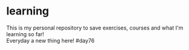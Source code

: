 # learning
This is my personal repository to save exercises, courses and what I'm learning so far!  
Everyday a new thing here! #day76

